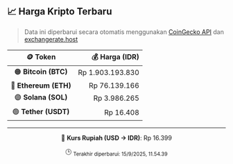 

<!-- HARGA_KRIPTO -->
## 📈 Harga Kripto Terbaru

> Data ini diperbarui secara otomatis menggunakan [CoinGecko API](https://www.coingecko.com/) dan [exchangerate.host](https://exchangerate.host/)

<div align="center">

| 🪙 Token | 💰 Harga (IDR) |
|:------:|---------------:|
| 🟠 **Bitcoin (BTC)**   | Rp 1.903.193.830 |
| 🔵 **Ethereum (ETH)**  | Rp 76.139.166 |
| 🟣 **Solana (SOL)**    | Rp 3.986.265 |
| 🟢 **Tether (USDT)**   | Rp 16.408 |

---

💱 **Kurs Rupiah (USD → IDR)**: Rp 16.399

🕒 <sub>Terakhir diperbarui: 15/9/2025, 11.54.39</sub>

</div>
<!-- /HARGA_KRIPTO -->